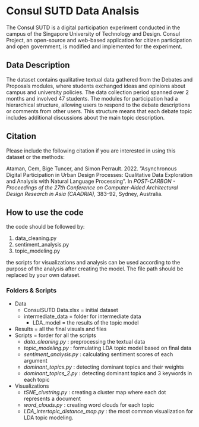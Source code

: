 
# Consul SUTD Data Analsis

The Consul SUTD is a digital participation experiment conducted in the campus of the Singapore University of Technology and Design. Consul Project, an open-source and web-based application for citizen participation and open government, is modified and implemented for the experiment.

## Data Description
The dataset contains qualitative textual data gathered from the Debates and Proposals modules, where students exchanged ideas and opinions about campus and university policies. The data collection period spanned over 2 months and involved 47 students. The modules for participation had a hierarchical structure, allowing users to respond to the debate descriptions or comments from other users. This structure means that each debate topic includes additional discussions about the main topic description.

## Citation
Please include the following citation if you are interested in using this dataset or the methods:

Ataman, Cem, Bige Tuncer, and Simon Perrault. 2022. ”Asynchronous Digital Participation in Urban Design Processes: Qualitative Data Exploration and Analysis with Natural Language Processing”. In *POST-CARBON - Proceedings of the 27th Conference on Computer-Aided Architectural Design Research in Asia (CAADRIA),* 383–92, Sydney, Australia.

## How to use the code
the code should be followed by:
1. data_cleaning.py
2. sentiment_analysis.py
3. topic_modeling.py

the scripts for visualizations and analysis can be used according to the purpose of the analysis after creating the model. The file path should be replaced by your own dataset.

### Folders & Scripts
- Data
    - ConsulSUTD Data.xlsx = initial dataset
    - intermediate_data = folder for intermediate data
        - LDA_model = the results of the topic model
- Results = all the final visuals and files
- Scripts = forder for all the scripts
    - *data_cleaning.py* : preprocessing the textual data
    - *topic_modeling.py* : formulating LDA topic model based on final data
    - *sentiment_analysis.py* : calculating sentiment scores of each argument
    - *dominant_topics.py* : detecting dominant topics and their weights
    - *dominant_topics_2.py* : detecting dominant topics and 3 keywords in each topic
- Visualizations
    - *tSNE_clustring.py* : creating a cluster map where each dot represents a document
    - *word_clouds.py* : creating word clouds for each topic
    - *LDA_intertopic_distance_map.py* : the most common visualization for LDA topic modeling.
